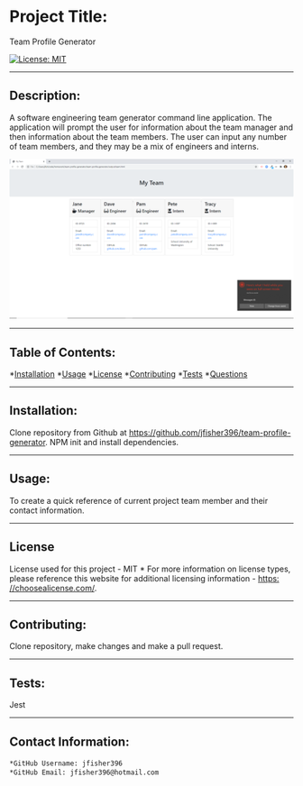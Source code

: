 
  
  # Project Title:

  Team Profile Generator

  [![License: MIT](https://img.shields.io/badge/License-MIT-yellow.svg)](https://opensource.org/licenses/MIT)
  
---

  ## Description:

  A software engineering team generator command line application. The application will prompt the user for information about the team manager and then information about the team members. The user can input any number of team members, and they may be a mix of engineers and interns.

 ![GitHub Logo](/media/Team%20generator%20screenshot.png)

  ---

  ## Table of Contents:
  *[Installation](#Installation) 
  *[Usage](#Usage)
  *[License](#License)
  *[Contributing](#Contribution)
  *[Tests](#Tests) 
  *[Questions](#Contact-Information)

---

  ## Installation:

  Clone repository from Github at https://github.com/jfisher396/team-profile-generator. NPM init and install dependencies.

---

  ## Usage:

  To create a quick reference of current project team member and their contact information.

---

  ## License
  License used for this project - MIT
    * For more information on license types, please reference this website
  for additional licensing information - [https: //choosealicense.com/](https://choosealicense.com/).

---

  ## Contributing:

  Clone repository, make changes and make a pull request.

---

  ## Tests:
  Jest

---

  ## Contact Information:
    *GitHub Username: jfisher396
    *GitHub Email: jfisher396@hotmail.com
  
